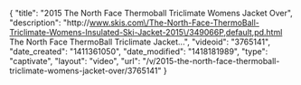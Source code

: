 {
    "title": "2015 The North Face Thermoball Triclimate Womens Jacket Over",
    "description": "http:\/\/www.skis.com\/The-North-Face-ThermoBall-Triclimate-Womens-Insulated-Ski-Jacket-2015\/349066P,default,pd.html The North Face ThermoBall Triclimate Jacket...",
    "videoid": "3765141",
    "date_created": "1411361050",
    "date_modified": "1418181989",
    "type": "captivate",
    "layout": "video",
    "url": "\/v\/2015-the-north-face-thermoball-triclimate-womens-jacket-over\/3765141"
}